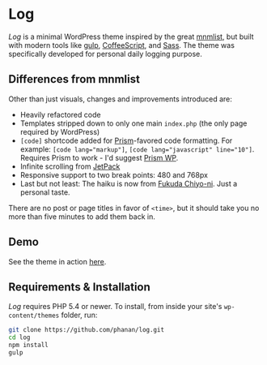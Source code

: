 # Log

_Log_ is a minimal WordPress theme inspired by the great [mnmlist](http://mnmlist.com/), but built with modern tools like [gulp](http://gulpjs.com/), [CoffeeScript](http://coffeescript.org/), and [Sass](http://sass-lang.com/). The theme was specifically developed for personal daily logging purpose.

## Differences from mnmlist

Other than just visuals, changes and improvements introduced are:

* Heavily refactored code
* Templates stripped down to only one main `index.php` (the only page required by WordPress)
* `[code]` shortcode added for [Prism](http://prismjs.com)-favored code formatting. For example: `[code lang="markup"]`, `[code lang="javascript" line="10"]`. Requires Prism to work - I'd suggest [Prism WP](https://wordpress.org/plugins/prism-wp/).
* Infinite scrolling from [JetPack](http://jetpack.me/)
* Responsive support to two break points: 480 and 768px
* Last but not least: The haiku is now from [Fukuda Chiyo-ni](http://en.wikipedia.org/wiki/Fukuda_Chiyo-ni). Just a personal taste.

There are no post or page titles in favor of `<time>`, but it should take you no more than five minutes to add them back in.

## Demo
See the theme in action [here](http://log.phanan.net).

## Requirements &amp; Installation

_Log_ requires PHP 5.4 or newer. To install, from inside your site's `wp-content/themes` folder, run:

```bash
git clone https://github.com/phanan/log.git
cd log
npm install
gulp
````
